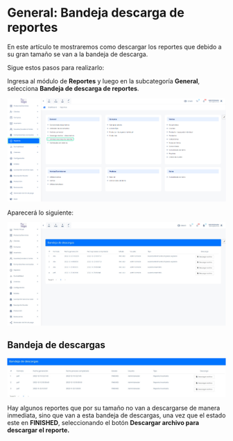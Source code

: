 # General: Bandeja descarga de reportes

En este artículo te mostraremos como descargar los reportes que debido a su gran tamaño se van a la bandeja de descarga.

Sigue estos pasos para realizarlo:

Ingresa al módulo de **Reportes** y luego en la subcategoría **General**, selecciona **Bandeja de descarga de reportes**.

![Alt text](img/Bandeja_de_descarga_de_reportes_01.jpg)

Aparecerá lo siguiente:

![Alt text](img/Bandeja_de_descarga_de_reportes_02.jpg)

## Bandeja de descargas

![Alt text](img/Bandeja_de_descarga_de_reportes_03.jpg)

Hay algunos reportes que por su tamaño no van a descargarse de manera inmediata, sino que van a esta bandeja de descargas, una vez que el estado este en **FINISHED**, seleccionando el botón **Descargar archivo para descargar el reporte.**